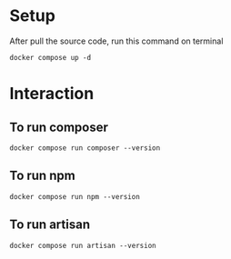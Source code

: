 # Setup
After pull the source code, run this command on terminal 
```shell
docker compose up -d
```

# Interaction
## To run composer
```shell
docker compose run composer --version
```

## To run npm 
```shell
docker compose run npm --version
```
## To run artisan
```shell
docker compose run artisan --version
```